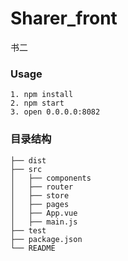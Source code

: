 # Sharer_front
书二

### Usage

```
1. npm install
2. npm start
3. open 0.0.0.0:8082
```

### 目录结构
```
├── dist
├── src
│   ├── components    
│   ├── router    
│   ├── store
│   ├── pages
│   ├── App.vue
│   ├── main.js
├── test
├── package.json
└── README
```
